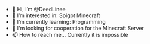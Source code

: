- 👋 Hi, I’m @DeedLinee
- 👀 I’m interested in: Spigot Minecraft
- 🌱 I’m currently learning: Programming
- 💞️ I'm looking for cooperation for the Minecraft Server
- 📫 How to reach me... Currently it is impossible

<!---
DeedLinee/DeedLinee is a ✨ special ✨ repository because its `README.md` (this file) appears on your GitHub profile.
You can click the Preview link to take a look at your changes.
--->
